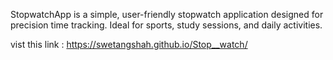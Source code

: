 StopwatchApp is a simple, user-friendly stopwatch application designed for precision time tracking. Ideal for sports, study sessions, and daily activities.

vist this link : https://swetangshah.github.io/Stop__watch/

